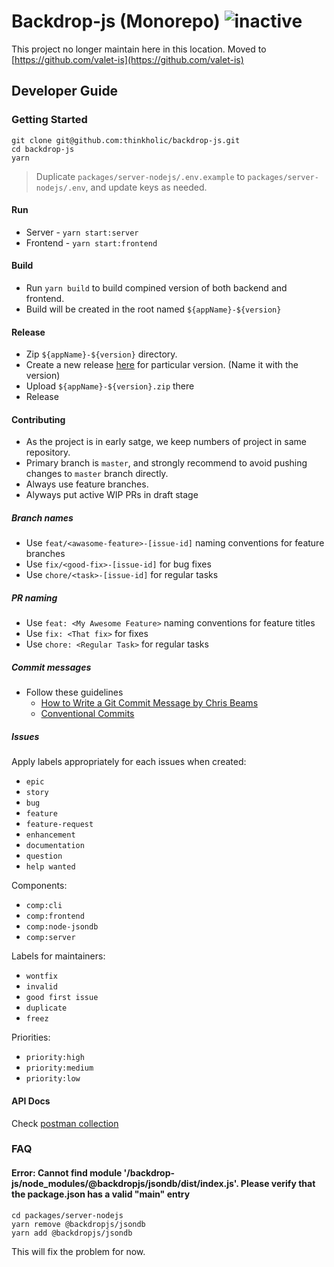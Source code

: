 # Backdrop-js (Monorepo) ![inactive](https://img.shields.io/badge/-inactive-inactive)

This project no longer maintain here in this location.
Moved to [https://github.com/valet-is](https://github.com/valet-is)

## Developer Guide

### Getting Started

```
git clone git@github.com:thinkholic/backdrop-js.git
cd backdrop-js
yarn
```

> Duplicate `packages/server-nodejs/.env.example` to `packages/server-nodejs/.env`, and update keys as needed.

#### Run

- Server - `yarn start:server`
- Frontend - `yarn start:frontend`

#### Build

- Run `yarn build` to build compined version of both backend and frontend.
- Build will be created in the root named `${appName}-${version}`

#### Release

- Zip `${appName}-${version}` directory.
- Create a new release [here](https://github.com/thinkholic/backdrop-js/releases/new) for particular version. (Name it with the version)
- Upload `${appName}-${version}.zip` there
- Release

#### Contributing

- As the project is in early satge, we keep numbers of project in same repository.
- Primary branch is `master`, and strongly recommend to avoid pushing changes to `master` branch directly.
- Always use feature branches.
- Alyways put active WIP PRs in draft stage

##### Branch names

- Use `feat/<awasome-feature>-[issue-id]` naming conventions for feature branches
- Use `fix/<good-fix>-[issue-id]` for bug fixes
- Use `chore/<task>-[issue-id]` for regular tasks

##### PR naming

- Use `feat: <My Awesome Feature>` naming conventions for feature titles
- Use `fix: <That fix>` for fixes
- Use `chore: <Regular Task>` for regular tasks

##### Commit messages

- Follow these guidelines
  - [How to Write a Git Commit Message by Chris Beams](https://chris.beams.io/posts/git-commit/)
  - [Conventional Commits](https://www.conventionalcommits.org/en/v1.0.0/)

##### Issues

Apply labels appropriately for each issues when created:

- `epic`
- `story`
- `bug`
- `feature`
- `feature-request`
- `enhancement`
- `documentation`
- `question`
- `help wanted`

Components:

- `comp:cli`
- `comp:frontend`
- `comp:node-jsondb`
- `comp:server`

Labels for maintainers:

- `wontfix`
- `invalid`
- `good first issue`
- `duplicate`
- `freez`

Priorities:

- `priority:high`
- `priority:medium`
- `priority:low`

#### API Docs

Check [postman collection](https://documenter.getpostman.com/view/16889203/TzseK6ym)

### FAQ

#### Error: Cannot find module '<path>/backdrop-js/node_modules/@backdropjs/jsondb/dist/index.js'. Please verify that the package.json has a valid "main" entry

```
cd packages/server-nodejs
yarn remove @backdropjs/jsondb
yarn add @backdropjs/jsondb
```

This will fix the problem for now.
